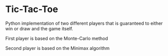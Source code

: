 # Tic-Tac-Toe
Python implementation of two different players that is guaranteed to either win or draw and the game itself.

First player is based on the Monte-Carlo method

Second player is based on the Minimax algorithm
